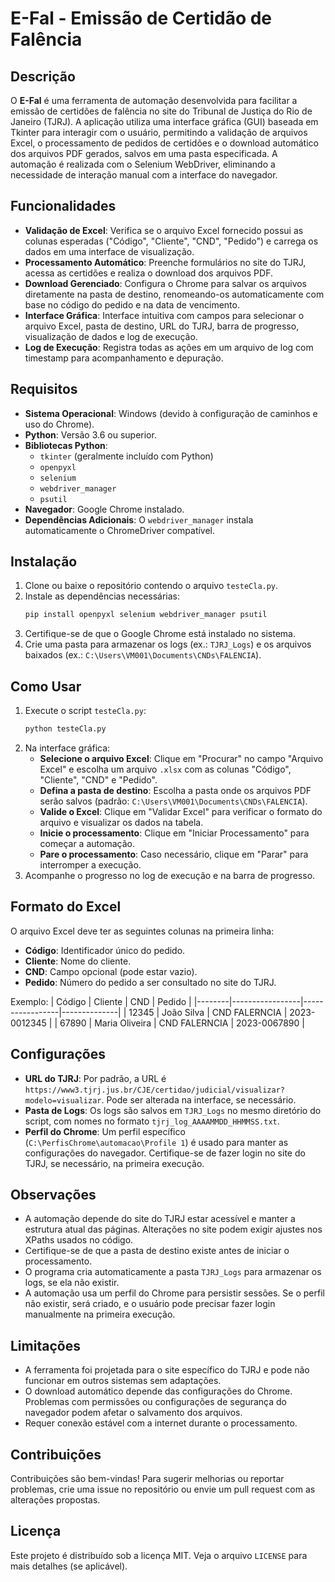# E-Fal - Emissão de Certidão de Falência

## Descrição
O **E-Fal** é uma ferramenta de automação desenvolvida para facilitar a emissão de certidões de falência no site do Tribunal de Justiça do Rio de Janeiro (TJRJ). A aplicação utiliza uma interface gráfica (GUI) baseada em Tkinter para interagir com o usuário, permitindo a validação de arquivos Excel, o processamento de pedidos de certidões e o download automático dos arquivos PDF gerados, salvos em uma pasta especificada. A automação é realizada com o Selenium WebDriver, eliminando a necessidade de interação manual com a interface do navegador.

## Funcionalidades
- **Validação de Excel**: Verifica se o arquivo Excel fornecido possui as colunas esperadas ("Código", "Cliente", "CND", "Pedido") e carrega os dados em uma interface de visualização.
- **Processamento Automático**: Preenche formulários no site do TJRJ, acessa as certidões e realiza o download dos arquivos PDF.
- **Download Gerenciado**: Configura o Chrome para salvar os arquivos diretamente na pasta de destino, renomeando-os automaticamente com base no código do pedido e na data de vencimento.
- **Interface Gráfica**: Interface intuitiva com campos para selecionar o arquivo Excel, pasta de destino, URL do TJRJ, barra de progresso, visualização de dados e log de execução.
- **Log de Execução**: Registra todas as ações em um arquivo de log com timestamp para acompanhamento e depuração.

## Requisitos
- **Sistema Operacional**: Windows (devido à configuração de caminhos e uso do Chrome).
- **Python**: Versão 3.6 ou superior.
- **Bibliotecas Python**:
  - `tkinter` (geralmente incluído com Python)
  - `openpyxl`
  - `selenium`
  - `webdriver_manager`
  - `psutil`
- **Navegador**: Google Chrome instalado.
- **Dependências Adicionais**: O `webdriver_manager` instala automaticamente o ChromeDriver compatível.

## Instalação
1. Clone ou baixe o repositório contendo o arquivo `testeCla.py`.
2. Instale as dependências necessárias:
   ```bash
   pip install openpyxl selenium webdriver_manager psutil
   ```
3. Certifique-se de que o Google Chrome está instalado no sistema.
4. Crie uma pasta para armazenar os logs (ex.: `TJRJ_Logs`) e os arquivos baixados (ex.: `C:\Users\VM001\Documents\CNDs\FALENCIA`).

## Como Usar
1. Execute o script `testeCla.py`:
   ```bash
   python testeCla.py
   ```
2. Na interface gráfica:
   - **Selecione o arquivo Excel**: Clique em "Procurar" no campo "Arquivo Excel" e escolha um arquivo `.xlsx` com as colunas "Código", "Cliente", "CND" e "Pedido".
   - **Defina a pasta de destino**: Escolha a pasta onde os arquivos PDF serão salvos (padrão: `C:\Users\VM001\Documents\CNDs\FALENCIA`).
   - **Valide o Excel**: Clique em "Validar Excel" para verificar o formato do arquivo e visualizar os dados na tabela.
   - **Inicie o processamento**: Clique em "Iniciar Processamento" para começar a automação.
   - **Pare o processamento**: Caso necessário, clique em "Parar" para interromper a execução.
3. Acompanhe o progresso no log de execução e na barra de progresso.

## Formato do Excel
O arquivo Excel deve ter as seguintes colunas na primeira linha:
- **Código**: Identificador único do pedido.
- **Cliente**: Nome do cliente.
- **CND**: Campo opcional (pode estar vazio).
- **Pedido**: Número do pedido a ser consultado no site do TJRJ.

Exemplo:
| Código | Cliente         | CND             | Pedido       |
|--------|-----------------|-----------------|--------------|
| 12345  | João Silva      | CND FALERNCIA   | 2023-0012345 |
| 67890  | Maria Oliveira  | CND FALERNCIA   | 2023-0067890 |

## Configurações
- **URL do TJRJ**: Por padrão, a URL é `https://www3.tjrj.jus.br/CJE/certidao/judicial/visualizar?modelo=visualizar`. Pode ser alterada na interface, se necessário.
- **Pasta de Logs**: Os logs são salvos em `TJRJ_Logs` no mesmo diretório do script, com nomes no formato `tjrj_log_AAAAMMDD_HHMMSS.txt`.
- **Perfil do Chrome**: Um perfil específico (`C:\PerfisChrome\automacao\Profile 1`) é usado para manter as configurações do navegador. Certifique-se de fazer login no site do TJRJ, se necessário, na primeira execução.

## Observações
- A automação depende do site do TJRJ estar acessível e manter a estrutura atual das páginas. Alterações no site podem exigir ajustes nos XPaths usados no código.
- Certifique-se de que a pasta de destino existe antes de iniciar o processamento.
- O programa cria automaticamente a pasta `TJRJ_Logs` para armazenar os logs, se ela não existir.
- A automação usa um perfil do Chrome para persistir sessões. Se o perfil não existir, será criado, e o usuário pode precisar fazer login manualmente na primeira execução.

## Limitações
- A ferramenta foi projetada para o site específico do TJRJ e pode não funcionar em outros sistemas sem adaptações.
- O download automático depende das configurações do Chrome. Problemas com permissões ou configurações de segurança do navegador podem afetar o salvamento dos arquivos.
- Requer conexão estável com a internet durante o processamento.

## Contribuições
Contribuições são bem-vindas! Para sugerir melhorias ou reportar problemas, crie uma issue no repositório ou envie um pull request com as alterações propostas.

## Licença
Este projeto é distribuído sob a licença MIT. Veja o arquivo `LICENSE` para mais detalhes (se aplicável).